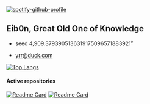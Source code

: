 [![spotify-github-profile](https://spotify-github-profile.kittinanx.com/api/view?uid=x6syqeea9hxzdg67wuyuqubhi&cover_image=true&theme=novatorem&show_offline=false&background_color=000000&interchange=true&bar_color=eab3e6&bar_color_cover=false)](https://spotify-github-profile.kittinanx.com/api/view?uid=x6syqeea9hxzdg67wuyuqubhi&redirect=true)
## Eib0n, Great Old One of Knowledge
- <p>seed 4,909.3793905136319175096571883921²<br>
- yrr@duck.com</p>

[![Top Langs](https://github-readme-stats.vercel.app/api/top-langs/?username=Eib0nn&theme=calm_pink)](https://github.com/anuraghazra/github-readme-stats)

#### Active repositories
[![Readme Card](https://github-readme-stats.vercel.app/api/pin/?username=Eib0nn&repo=history-src&theme=calm_pink&show_owner=true)](https://github.com/anuraghazra/github-readme-stats)
[![Readme Card](https://github-readme-stats.vercel.app/api/pin/?username=Eib0nn&repo=Asura&theme=calm_pink&show_owner=true)](https://github.com/anuraghazra/github-readme-stats)





<!---
thirras/thirras is a :sparkles: special :sparkles: repository because its `README.md` (this file) appears on your GitHub profile.
You can click the Preview link to take a look at your changes.
--->
